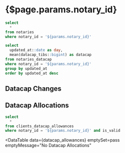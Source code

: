 # {$page.params.notary_id}


```sql filtered_notary_info
select
  *
from notaries
where notary_id = '${params.notary_id}'
```

<BigValue
  data={filtered_notary_info}
  value=notary_name
  title="Name"
/>

<BigValue
  data={filtered_notary_info}
  value=notary_organization_name
  title="Organization"
/>

<BigValue
  data={filtered_notary_info}
  value=initial_allowance
  title="Initial Allowance"
/>

<BigValue
  data={filtered_notary_info}
  value=current_allowance
  title="Current Allowance"
/>

<BigValue
  data={filtered_notary_info}
  value=is_multisig
  title="Is Multisig?"
/>

<BigValue
  data={filtered_notary_info}
  value=verified_clients_count
  title="Verified Clients"
/>

```sql datacap_balance_history
select
  updated_at::date as day,
  mean(datacap_tibs::bigint) as datacap
from notaries_datacap
where notary_id = '${params.notary_id}'
group by updated_at
order by updated_at desc
```

## Datacap Changes

<AreaChart
  data={datacap_balance_history}
  x=day
  y=datacap
  step=true
  emptySet=pass
/>

## Datacap Allocations

```sql datacap_allowances
select
  *
from clients_datacap_allowances
where notary_id = '${params.notary_id}' and is_valid
```

<DataTable
  data={datacap_allowances}
  emptySet=pass
  emptyMessage="No Datacap Allocations"
>
  <Column id=height_at/>
  <Column id=client_id/>
  <Column id=message_cid/>
  <Column id=allowance_tibs/>
  <Column id=audit_trail/>
  <Column id=is_data_public/>
  <Column id=is_from_autoverifier/>
</DataTable>


<Histogram
  data={datacap_allowances}
  x=allowance_tibs
  xAxisTitle="Datacap Allocation Size"
  emptySet=pass
  title="Datacap Allocation Size Distribution"
  emptyMessage="No Datacap Allocations"
/>
